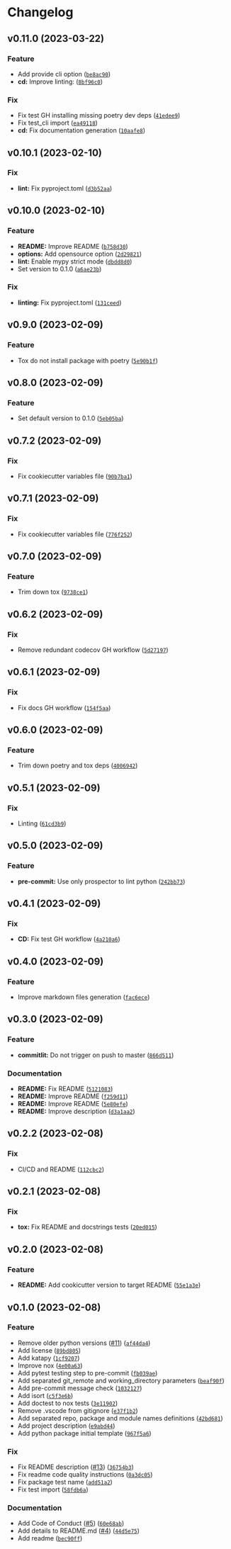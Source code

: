 # Changelog

<!--next-version-placeholder-->

## v0.11.0 (2023-03-22)
### Feature
* Add provide cli option ([`be8ac90`](https://github.com/91nunocosta/cookiecutter-pyproject/commit/be8ac90799a6f8afaf6541d86995b3d578d6cbbb))
* **cd:** Improve linting: ([`8bf96c0`](https://github.com/91nunocosta/cookiecutter-pyproject/commit/8bf96c00bc3d546d9b60fef44ccb494061b7da3a))

### Fix
* Fix test GH installing missing poetry dev deps ([`41edee9`](https://github.com/91nunocosta/cookiecutter-pyproject/commit/41edee9bece54c859433efa73afd768d9663c2e5))
* Fix test_cli import ([`ea49118`](https://github.com/91nunocosta/cookiecutter-pyproject/commit/ea49118f24fd15efe2416e6ceb4f5c482a37042d))
* **cd:** Fix documentation generation ([`10aafe8`](https://github.com/91nunocosta/cookiecutter-pyproject/commit/10aafe819ba53b34271f846d5ea80b2a51d4f22f))

## v0.10.1 (2023-02-10)
### Fix
* **lint:** Fix pyproject.toml ([`d3b52aa`](https://github.com/91nunocosta/cookiecutter-pyproject/commit/d3b52aafb91aa4f54e0e4914319ae05d4c821766))

## v0.10.0 (2023-02-10)
### Feature
* **README:** Improve README ([`b758d30`](https://github.com/91nunocosta/cookiecutter-pyproject/commit/b758d30d930b0d26dc7b3248a04bba581ff6970b))
* **options:** Add opensource option ([`2d29821`](https://github.com/91nunocosta/cookiecutter-pyproject/commit/2d298216d18d97a21c1da666832922dabaf178af))
* **lint:** Enable mypy strict mode ([`dbdd8d0`](https://github.com/91nunocosta/cookiecutter-pyproject/commit/dbdd8d01d5d7dda2df54f519178c149840de0829))
* Set version to 0.1.0 ([`a6ae23b`](https://github.com/91nunocosta/cookiecutter-pyproject/commit/a6ae23bc9b2e5c0589c550238f55954497a2ce4b))

### Fix
* **linting:** Fix pyproject.toml ([`131ceed`](https://github.com/91nunocosta/cookiecutter-pyproject/commit/131ceed00d49c937aec399ab0d7ab2d638eeddc7))

## v0.9.0 (2023-02-09)
### Feature
* Tox do not install package with poetry ([`5e90b1f`](https://github.com/91nunocosta/cookiecutter-pyproject/commit/5e90b1f9dddb49c61c86a6474cc3337ba121397d))

## v0.8.0 (2023-02-09)
### Feature
* Set default version to 0.1.0 ([`5eb05ba`](https://github.com/91nunocosta/cookiecutter-pyproject/commit/5eb05bad2ff179383c25375e5fd73243f17b8d3f))

## v0.7.2 (2023-02-09)
### Fix
* Fix cookiecutter variables file ([`90b7ba1`](https://github.com/91nunocosta/cookiecutter-pyproject/commit/90b7ba198e9b6c9aefac5048150c1847e79d9033))

## v0.7.1 (2023-02-09)
### Fix
* Fix cookiecutter variables file ([`776f252`](https://github.com/91nunocosta/cookiecutter-pyproject/commit/776f252e6fab4e63b72fcd6abab71886da230a42))

## v0.7.0 (2023-02-09)
### Feature
* Trim down tox ([`9738ce1`](https://github.com/91nunocosta/cookiecutter-pyproject/commit/9738ce1409b7f20c17569423add6933a67c3473b))

## v0.6.2 (2023-02-09)
### Fix
* Remove redundant codecov GH workflow ([`5d27197`](https://github.com/91nunocosta/cookiecutter-pyproject/commit/5d271970b2deeb0223d0f2321d59cfe70eb61018))

## v0.6.1 (2023-02-09)
### Fix
* Fix docs GH workflow ([`154f5aa`](https://github.com/91nunocosta/cookiecutter-pyproject/commit/154f5aac2b637ab43101c90b4553ebc7bd897c63))

## v0.6.0 (2023-02-09)
### Feature
* Trim down poetry and tox deps ([`4006942`](https://github.com/91nunocosta/cookiecutter-pyproject/commit/40069420d57c408e65c82709838c7257afa65e25))

## v0.5.1 (2023-02-09)
### Fix
* Linting ([`61cd3b9`](https://github.com/91nunocosta/cookiecutter-pyproject/commit/61cd3b92ecfbc89c1119f68c76def69d401c3988))

## v0.5.0 (2023-02-09)
### Feature
* **pre-commit:** Use only prospector to lint python ([`242bb73`](https://github.com/91nunocosta/cookiecutter-pyproject/commit/242bb7338dfdda1eda38ffd33621c6422af9cc94))

## v0.4.1 (2023-02-09)
### Fix
* **CD:** Fix test GH workflow ([`4a210a6`](https://github.com/91nunocosta/cookiecutter-pyproject/commit/4a210a605219f9eed5e31cbbcdde6497caa1df43))

## v0.4.0 (2023-02-09)
### Feature
* Improve markdown files generation ([`fac6ece`](https://github.com/91nunocosta/cookiecutter-pyproject/commit/fac6ecef5d0d2b06cad88dc71c7eddb16e7850a1))

## v0.3.0 (2023-02-09)
### Feature
* **commitlit:** Do not trigger on push to master ([`866d511`](https://github.com/91nunocosta/cookiecutter-pyproject/commit/866d51134225b9bf1218d0072b4277be4529b2b2))

### Documentation
* **README:** Fix README ([`5121083`](https://github.com/91nunocosta/cookiecutter-pyproject/commit/51210836d46112ed926b05ce00d11aa40d12f88a))
* **README:** Improve README ([`f259d11`](https://github.com/91nunocosta/cookiecutter-pyproject/commit/f259d11652b685a4dc39a79231999011e193dc4c))
* **README:** Improve README ([`5e80efe`](https://github.com/91nunocosta/cookiecutter-pyproject/commit/5e80efef416bad4e15e8aa912993497a3ec9b86a))
* **README:** Improve description ([`d3a1aa2`](https://github.com/91nunocosta/cookiecutter-pyproject/commit/d3a1aa2f5eec117cb9597b2a5ffc5e53530dca3f))

## v0.2.2 (2023-02-08)
### Fix
* CI/CD and README ([`112cbc2`](https://github.com/91nunocosta/cookiecutter-pyproject/commit/112cbc2a99baacfa59399332d18b1c793c4e28e7))

## v0.2.1 (2023-02-08)
### Fix
* **tox:** Fix README and docstrings tests ([`20ed015`](https://github.com/91nunocosta/cookiecutter-pyproject/commit/20ed015f6b51ec0fb5c262c09bc9ba5581a44ce6))

## v0.2.0 (2023-02-08)
### Feature
* **README:** Add cookicutter version to target README ([`55e1a3e`](https://github.com/91nunocosta/cookiecutter-pyproject/commit/55e1a3e70579b76cc0fbaa510e6b27e00cc56941))

## v0.1.0 (2023-02-08)
### Feature
* Remove older python versions ([#11](https://github.com/91nunocosta/cookiecutter-pyproject/issues/11)) ([`af44da4`](https://github.com/91nunocosta/cookiecutter-pyproject/commit/af44da48a3e262b5bd174bf75ee9cfc3d90edbf8))
* Add license ([`89bd805`](https://github.com/91nunocosta/cookiecutter-pyproject/commit/89bd805fc099b98c88544bdb6006501c23215c45))
* Add katapy ([`1cf9207`](https://github.com/91nunocosta/cookiecutter-pyproject/commit/1cf9207b9f4bc6a7e6a327c9f5ae79024167a5c1))
* Improve nox ([`4e00a63`](https://github.com/91nunocosta/cookiecutter-pyproject/commit/4e00a63310e92e95ea7ec7b71a38daea0c7f5dee))
* Add pytest testing step to pre-commit ([`fb039ae`](https://github.com/91nunocosta/cookiecutter-pyproject/commit/fb039ae7ba87650d844c0c63888b10c57af0c662))
* Add separated git_remote and working_directory parameters ([`beaf90f`](https://github.com/91nunocosta/cookiecutter-pyproject/commit/beaf90f1ae738f5db4ad9bbf311cbde5f3274339))
* Add pre-commit message check ([`1032127`](https://github.com/91nunocosta/cookiecutter-pyproject/commit/103212769cdfc68387fea522fc16a0d3609cff9b))
* Add isort ([`c5f3e6b`](https://github.com/91nunocosta/cookiecutter-pyproject/commit/c5f3e6b2e064512886b350d7f0323d1a68b6432a))
* Add doctest to nox tests ([`3e11902`](https://github.com/91nunocosta/cookiecutter-pyproject/commit/3e11902c5cb613a8910c44ec3fda9978f549fd5f))
* Remove .vscode from gitignore ([`e37f1b2`](https://github.com/91nunocosta/cookiecutter-pyproject/commit/e37f1b2312d292f6e0dcf07ea4761a66cab7c134))
* Add separated repo, package and module names definitions ([`42bd681`](https://github.com/91nunocosta/cookiecutter-pyproject/commit/42bd6818d9d5efca512376f964656ae89e5ed708))
* Add project description ([`e9abd44`](https://github.com/91nunocosta/cookiecutter-pyproject/commit/e9abd44218755731f90c341c6c5c8a9cd44ff121))
* Add python package initial template ([`967f5a6`](https://github.com/91nunocosta/cookiecutter-pyproject/commit/967f5a6d756407d6139ed115afeb737e0fe83369))

### Fix
* Fix README description ([#13](https://github.com/91nunocosta/cookiecutter-pyproject/issues/13)) ([`36754b3`](https://github.com/91nunocosta/cookiecutter-pyproject/commit/36754b3683d48b7d45feff0e05dfd8b2272ca4b4))
* Fix readme code quality instructions ([`0a3dc05`](https://github.com/91nunocosta/cookiecutter-pyproject/commit/0a3dc05b2dec5378b279e6365b8c6c9d4369e24e))
* Fix package test name ([`add51a2`](https://github.com/91nunocosta/cookiecutter-pyproject/commit/add51a25469ae09255425b994fa4fd76a7ed7e8b))
* Fix test import ([`58fdb6a`](https://github.com/91nunocosta/cookiecutter-pyproject/commit/58fdb6ac4926e6f70c8dee1052120e301f7d4f2d))

### Documentation
* Add Code of Conduct ([#5](https://github.com/91nunocosta/cookiecutter-pyproject/issues/5)) ([`60e68ab`](https://github.com/91nunocosta/cookiecutter-pyproject/commit/60e68abfc3262fc90f46fc5200b8f665c7d10b64))
* Add details to README.md ([#4](https://github.com/91nunocosta/cookiecutter-pyproject/issues/4)) ([`44d5e75`](https://github.com/91nunocosta/cookiecutter-pyproject/commit/44d5e75d4208bfd72f944fc5e7b96e8c0c84d426))
* Add readme ([`bec90ff`](https://github.com/91nunocosta/cookiecutter-pyproject/commit/bec90ffef2182df57106b75d0c62b22341634def))
